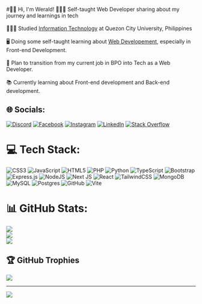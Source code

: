 #👋🏼 Hi, I'm Werald!
🧑🏽‍💻  Self-taught Web Developer sharing about my journey and learnings in tech <br/><br>👨🏽‍🎓  Studied [Information Technology](https://qcu.edu.ph/) at Quezon City University, Philippines <br/><br>🖥️  Doing some self-taught learning about [Web Developement](https://github.com/weraldco?tab=repositories), especially in Front-end Development. <br /><br>💼  Plan to transition from my current job in BPO into Tech as a Web Developer.<br/><br>📚  Currently learning about Front-end development and Back-end development.  <br/>


## 🌐 Socials:
[![Discord](https://img.shields.io/badge/Discord-%237289DA.svg?logo=discord&logoColor=white)](https://discord.gg/weraldco) [![Facebook](https://img.shields.io/badge/Facebook-%231877F2.svg?logo=Facebook&logoColor=white)](https://facebook.com/weraldco) [![Instagram](https://img.shields.io/badge/Instagram-%23E4405F.svg?logo=Instagram&logoColor=white)](https://instagram.com/weraldco) [![LinkedIn](https://img.shields.io/badge/LinkedIn-%230077B5.svg?logo=linkedin&logoColor=white)](https://linkedin.com/in/werald-opolento) [![Stack Overflow](https://img.shields.io/badge/-Stackoverflow-FE7A16?logo=stack-overflow&logoColor=white)](https://stackoverflow.com/users/weraldco) 

# 💻 Tech Stack:
![CSS3](https://img.shields.io/badge/css3-%231572B6.svg?style=for-the-badge&logo=css3&logoColor=white) ![JavaScript](https://img.shields.io/badge/javascript-%23323330.svg?style=for-the-badge&logo=javascript&logoColor=%23F7DF1E) ![HTML5](https://img.shields.io/badge/html5-%23E34F26.svg?style=for-the-badge&logo=html5&logoColor=white) ![PHP](https://img.shields.io/badge/php-%23777BB4.svg?style=for-the-badge&logo=php&logoColor=white) ![Python](https://img.shields.io/badge/python-3670A0?style=for-the-badge&logo=python&logoColor=ffdd54) ![TypeScript](https://img.shields.io/badge/typescript-%23007ACC.svg?style=for-the-badge&logo=typescript&logoColor=white) ![Bootstrap](https://img.shields.io/badge/bootstrap-%238511FA.svg?style=for-the-badge&logo=bootstrap&logoColor=white) ![Express.js](https://img.shields.io/badge/express.js-%23404d59.svg?style=for-the-badge&logo=express&logoColor=%2361DAFB) ![NodeJS](https://img.shields.io/badge/node.js-6DA55F?style=for-the-badge&logo=node.js&logoColor=white) ![Next JS](https://img.shields.io/badge/Next-black?style=for-the-badge&logo=next.js&logoColor=white) ![React](https://img.shields.io/badge/react-%2320232a.svg?style=for-the-badge&logo=react&logoColor=%2361DAFB) ![TailwindCSS](https://img.shields.io/badge/tailwindcss-%2338B2AC.svg?style=for-the-badge&logo=tailwind-css&logoColor=white) ![MongoDB](https://img.shields.io/badge/MongoDB-%234ea94b.svg?style=for-the-badge&logo=mongodb&logoColor=white) ![MySQL](https://img.shields.io/badge/mysql-4479A1.svg?style=for-the-badge&logo=mysql&logoColor=white) ![Postgres](https://img.shields.io/badge/postgres-%23316192.svg?style=for-the-badge&logo=postgresql&logoColor=white) ![GitHub](https://img.shields.io/badge/github-%23121011.svg?style=for-the-badge&logo=github&logoColor=white) ![Vite](https://img.shields.io/badge/vite-%23646CFF.svg?style=for-the-badge&logo=vite&logoColor=white)
# 📊 GitHub Stats:
![](https://github-readme-stats.vercel.app/api?username=weraldco&theme=radical&hide_border=false&include_all_commits=false&count_private=false)<br/>
![](https://github-readme-streak-stats.herokuapp.com/?user=weraldco&theme=radical&hide_border=false)<br/>
![](https://github-readme-stats.vercel.app/api/top-langs/?username=weraldco&theme=radical&hide_border=false&include_all_commits=false&count_private=false&layout=compact)

## 🏆 GitHub Trophies
![](https://github-profile-trophy.vercel.app/?username=weraldco&theme=radical&no-frame=false&no-bg=true&margin-w=4)

---
[![](https://visitcount.itsvg.in/api?id=weraldco&icon=0&color=0)](https://visitcount.itsvg.in)

<!-- Proudly created with GPRM ( https://gprm.itsvg.in ) -->
